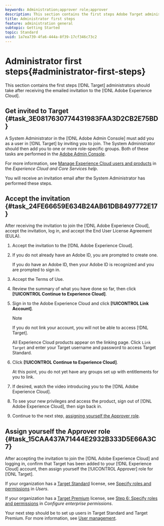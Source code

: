 ```yaml
---
keywords: Administration;approver role;approver
description: This section contains the first steps Adobe Target administrators should take after receiving the emailed invitation to the Adobe Experience Cloud.
title: Administrator first steps
feature: administration general
subtopic: Getting Started
topic: Standard
uuid: 1a7ea739-4fa6-444a-8f39-17cf346c73c2
---
```


# Administrator first steps{#administrator-first-steps}

This section contains the first steps [!DNL Target] administrators should take after receiving the emailed invitation to the [!DNL Adobe Experience Cloud].

## Get invited to Target {#task_3E0817630774431983FAA3D2CB2E75BD}

A System Administrator in the [!DNL Adobe Admin Console] must add you as a user in [!DNL Target] by inviting you to join. The System Administrator should then add you to one or more role-specific groups. Both of these tasks are performed in the [Adobe Admin Console](https://adminconsole.adobe.com).

For more information, see [Manage Experience Cloud users and products](https://experienceleague.adobe.com/docs/core-services/interface/manage-users-and-products/admin-getting-started.html) in the *Experience Cloud and Core Services help*.

You will receive an invitation email after the System Administrator has performed these steps.

## Accept the invitation {#task_24FE66659E634B24AB61DB8497772E17}

After receiving the invitation to join the [!DNL Adobe Experience Cloud], accept the invitation, log in, and accept the End User License Agreement (EULA).

1. Accept the invitation to the [!DNL Adobe Experience Cloud].
1. If you do not already have an Adobe ID, you are prompted to create one.

   If you do have an Adobe ID, then your Adobe ID is recognized and you are prompted to sign in. 
1. Accept the Terms of Use.
1. Review the summary of what you have done so far, then click **[!UICONTROL Continue to Experience Cloud]**.
1. Sign in to the Adobe Experience Cloud and click **[!UICONTROL Link Account]**.

   >[!NOTE]
   >
   >If you do not link your account, you will not be able to access [!DNL Target].

   All Experience Cloud products appear on the linking page. Click `Link Target` and enter your Target username and password to access Target Standard. 
1. Click **[!UICONTROL Continue to Experience Cloud]**.

   At this point, you do not yet have any groups set up with entitlements for you to link. 
1. If desired, watch the video introducing you to the [!DNL Adobe Experience Cloud].
1. To see your new privileges and access the product, sign out of [!DNL Adobe Experience Cloud], then sign back in.
1. Continue to the next step, [assigning yourself the Approver role](/help/administrating-target/start-target.md#task_15CAA437A71444E2932B333D5E66A3C7).

## Assign yourself the Approver role {#task_15CAA437A71444E2932B333D5E66A3C7}

After accepting the invitation to join the [!DNL Adobe Experience Cloud] and logging in, confirm that Target has been added to your [!DNL Experience Cloud] account, then assign yourself the [!UICONTROL Approver] role for [!DNL Target].

If your organization has a [Target Standard](/help/c-intro/intro.md#section_ACD5EFF17AAB4E979CBEFA0145CCD905) license, see [Specify roles and permissions](/help/administrating-target/c-user-management/c-user-management/user-management.md#roles-permissions) in *Users*.

If your organization has a [Target Premium](/help/c-intro/intro.md#premium) license, see [Step 6: Specify roles and permissions](/help/administrating-target/c-user-management/property-channel/properties-overview.md#section_8C425E43E5DD4111BBFC734A2B7ABC80) in *Configure enterprise permissions*.

Your next step should be to set up users in Target Standard and Target Premium. For more information, see [User management](/help/administrating-target/c-user-management/user-management.md).